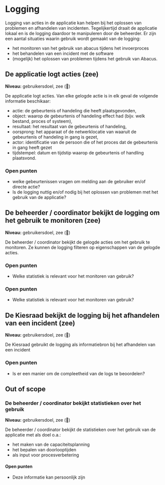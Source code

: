 # Logging

Logging van acties in de applicatie kan helpen bij het oplossen van problemen en afhandelen van incidenten. Tegelijkertijd draait de applicatie lokaal en is de logging daardoor te manipuleren door de beheerder. Er zijn een aantal situaties waarin gebruik wordt gemaakt van de logging: 

- het monitoren van het gebruik van abacus tijdens het invoerproces
- het behandelen van een incident met de software
- (mogelijk) het oplossen van problemen tijdens het gebruik van Abacus.

## De applicatie logt acties (zee)

__Niveau:__ gebruikersdoel, zee  (🌊)

De applicatie logt acties. Van elke gelogde actie is in elk geval de volgende informatie beschikaar:

- actie: de gebeurtenis of handeling die heeft plaatsgevonden,
- object: waarop de gebeurtenis of handeling effect had (bijv. welk bestand, proces of systeem),
- resultaat: het resultaat van de gebeurtenis of handeling,
- oorsprong: het apparaat of de netwerklocatie van waaruit de gebeurtenis of handeling in gang is gezet,
- actor: identificatie van de persoon die of het proces dat de gebeurtenis in gang heeft gezet
- tijdstempel: datum en tijdstip waarop de gebeurtenis of handling plaatsvond.

### Open punten

- welke gebeurtenissen vragen om melding aan de gebruiker en/of directe actie?
- Is de logging nuttig en/of nodig bij het oplossen van problemen met het gebruik van de applicatie?

## De beheerder / coordinator bekijkt de logging om het gebruik te monitoren (zee)

__Niveau:__ gebruikersdoel, zee  (🌊)

De beheerder / coordinator bekijkt de gelogde acties om het gebruik te monitoren. Ze kunnen de logging filteren op eigenschappen van de gelogde acties.

### Open punten

- Welke statistiek is relevant voor het monitoren van gebruik?

### Open punten

- Welke statistiek is relevant voor het monitoren van gebruik?

## De Kiesraad bekijkt de logging bij het afhandelen van een incident (zee)

__Niveau:__ gebruikersdoel, zee  (🌊)

De Kiesraad gebruikt de logging als informatiebron bij het afhandelen van een incident

### Open punten

- Is er een manier om de compleetheid van de logs te beoordelen?

## Out of scope

### De beheerder / coordinator bekijkt statistieken over het gebruik

__Niveau:__ gebruikersdoel, zee  (🌊)

De beheerder / coordinator bekijkt de statistieken over het gebruik van de applicatie met als doel o.a.:
- het maken van de capaciteitsplanning
- het bepalen van doorlooptijden
- als input voor procesverbetering

#### Open punten

- Deze informatie kan persoonlijk zijn
